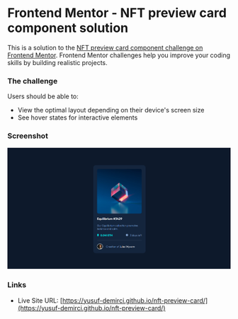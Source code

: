 # Frontend Mentor - NFT preview card component solution

This is a solution to the [NFT preview card component challenge on Frontend Mentor](https://www.frontendmentor.io/challenges/nft-preview-card-component-SbdUL_w0U). Frontend Mentor challenges help you improve your coding skills by building realistic projects. 

### The challenge

Users should be able to:

- View the optimal layout depending on their device's screen size
- See hover states for interactive elements

### Screenshot

![](./images/screenshot.png)

### Links


- Live Site URL: [https://yusuf-demirci.github.io/nft-preview-card/](https://yusuf-demirci.github.io/nft-preview-card/)
